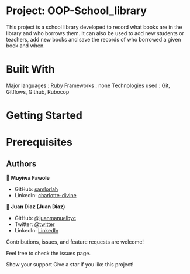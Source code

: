 # Project: OOP-School_library
This project is a school library developed to record what books are in the library and who borrows them. It can also be used to add new students or teachers, add new books and save the records of who borrowed a given book and when.

# Built With
Major languages : Ruby
Frameworks : none
Technologies used : Git, Gitflows, Github, Rubocop

# Getting Started


# Prerequisites


## Authors

👤 **Muyiwa Fawole**

- GitHub: [samlorlah](https://github.com/samlorlah)
- LinkedIn: [charlotte-divine](https://www.linkedin.com/in/muyiwa-fawole/)


👤 **Juan Diaz (Juan Diaz)**

- GitHub: [@juanmanuelbyc](https://github.com/juanmanuelbyc)
- Twitter: [@twitter](https://twitter.com/juanmanueldiar)
- LinkedIn: [LinkedIn](https://www.linkedin.com/in/juan-díaz-5281b3111/)


Contributions, issues, and feature requests are welcome!

Feel free to check the issues page.

Show your support
Give a star if you like this project!